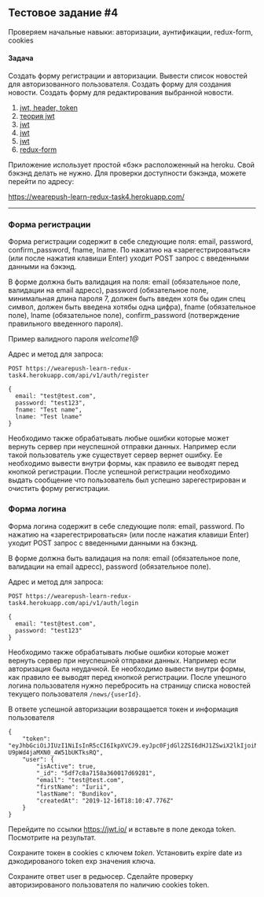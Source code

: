 ## Тестовое задание #4

Проверяем начальные навыки: авторизации, аунтификации, redux-form, cookies

#### Задача

Создать форму регистрации и авторизации. Вывести список новостей для авторизованного пользователя. Создать форму для создания новости. Создать форму для редактирования выбранной новости.

1. [jwt, header, token ](https://jwt.io/introduction/)
1. [теория jwt](https://www.youtube.com/watch?v=vQldMjSJ6-w)
2. [jwt](https://gist.github.com/zmts/802dc9c3510d79fd40f9dc38a12bccfc)
3. [jwt](https://proglib.io/p/json-tokens)
4. [jwt](https://codex.so/jwt)
5. [redux-form](https://redux-form.com/)

Приложение использует простой «бэк» расположенный на heroku. Свой бэкэнд делать не нужно.
Для проверки доступности бэкэнда, можете перейти по адресу:

https://wearepush-learn-redux-task4.herokuapp.com/


***

### Форма регистрации

Форма регистрации содержит в себе следующие поля: email, password, confirm_password, fname, lname.
По нажатию на «зарегестрироваться» (или после нажатия клавиши Enter) уходит POST запрос с введенными данными на бэкэнд.

В форме должна быть валидация на поля: email (обязательное поле, валидации на email адресс), password (обязательное поле, минимальная длина пароля 7, должен быть введен хотя бы один спец символ, должен быть введена хотябы одна цифра), fname (обязательное поле), lname (обязательное поле), confirm_password (потверждение правильного введенного пароля).

Пример валидного пароля *welcome1@*

Адрес и метод для запроса:

```
POST https://wearepush-learn-redux-task4.herokuapp.com/api/v1/auth/register

{
  email: "test@test.com",
  password: "test123",
  fname: "Test name",
  lname: "Test lname"
}
```

Необходимо также обрабатывать любые ошибки которые может вернуть сервер при неуспешной отправки данных. Например если такой пользователь уже существует сервер вернет ошибку. Ее необходимо вывести внутри формы, как правило ее выводят перед кнопкой регистрации. После успешной регистрации необходимо выдать сообщение что пользователь был успешно зарегестрирован и очистить форму регистрации.


### Форма логина

Форма логина содержит в себе следующие поля: email, password.
По нажатию на «зарегестрироваться» (или после нажатия клавиши Enter) уходит POST запрос с введенными данными на бэкэнд.


В форме должна быть валидация на поля: email (обязательное поле, валидации на email адресс), password (обязательное поле).

Адрес и метод для запроса:

```
POST https://wearepush-learn-redux-task4.herokuapp.com/api/v1/auth/login

{
  email: "test@test.com",
  password: "test123"
}
```

Необходимо также обрабатывать любые ошибки которые может вернуть сервер при неуспешной отправки данных. Например если авторизация была неудачной. Ее необходимо вывести внутри формы, как правило ее выводят перед кнопкой регистрации. После упешного логина пользователя нужно перебросить на страницу списка новостей текущего пользователя `/news/{userId}`.

В ответе успешной авторизации возвращается токен и
 информация пользователя

```
{
    "token": "eyJhbGciOiJIUzI1NiIsInR5cCI6IkpXVCJ9.eyJpc0FjdGl2ZSI6dHJ1ZSwiX2lkIjoiNWRmN2M4YTcxNThhMzYwMDE3ZDY5MjgxIiwiZW1haWwiOiJ0ZXN0QHRlc3QuY29tIiwiZmlyc3ROYW1lIjoiSXVyaWkiLCJsYXN0TmFtZSI6IkJ1bmRpa292IiwiY3JlYXRlZEF0IjoiMjAxOS0xMi0xNlQxODoxMDo0Ny43NzZaIiwiaWF0IjoxNTc3MjAzODk3LCJleHAiOjE1NzcyMDUzMzd9.GpW2uNosuelmMhobf-U9pWd4jaMXN0_4W51bUKTksRQ",
    "user": {
        "isActive": true,
        "_id": "5df7c8a7158a360017d69281",
        "email": "test@test.com",
        "firstName": "Iurii",
        "lastName": "Bundikov",
        "createdAt": "2019-12-16T18:10:47.776Z"
    }
}
```

Перейдите по ссылки https://jwt.io/ и вставьте в поле декода token. Посмотрите на результат.

Сохраните токен в cookies с ключем *token*. Установить expire date из дэкодированого token exp значения ключа.

Сохраните ответ user в редьюсер. Сделайте проверку авторизированого пользователя по наличию cookies token.
